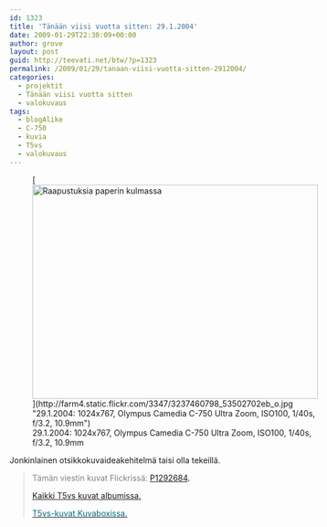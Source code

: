 ```yaml
---
id: 1323
title: 'Tänään viisi vuotta sitten: 29.1.2004'
date: 2009-01-29T22:30:09+00:00
author: grove
layout: post
guid: http://teevati.net/btw/?p=1323
permalink: /2009/01/29/tanaan-viisi-vuotta-sitten-2912004/
categories:
  - projektit
  - Tänään viisi vuotta sitten
  - valokuvaus
tags:
  - blogAlike
  - C-750
  - kuvia
  - T5vs
  - valokuvaus
---
```

<figure style="width: 500px" class="wp-caption aligncenter">[<img class="          " title="Raapustuksia paperin kulmassa" src="http://farm4.static.flickr.com/3347/3237460798_416b3de3ea.jpg" alt="Raapustuksia paperin kulmassa" width="500" height="375" />](http://farm4.static.flickr.com/3347/3237460798_53502702eb_o.jpg "29.1.2004: 1024x767, Olympus Camedia C-750 Ultra Zoom, ISO100, 1/40s, f/3.2, 10.9mm")<figcaption class="wp-caption-text">29.1.2004: 1024x767, Olympus Camedia C-750 Ultra Zoom, ISO100, 1/40s, f/3.2, 10.9mm</figcaption></figure> 

Jonkinlainen otsikkokuvaideakehitelmä taisi olla tekeillä.

> <span style="color: #808080;">Tämän viestin kuvat Flickrissä:</span> <span style="color: #006a80;"><span style="color: #000000;"><span style="color: #006a80;"><span style="color: #000000;"><span style="color: #006a80;"><span style="color: #000000;"><span style="color: #006a80;"><span style="color: #000000;"><a title="P1292684 on Flickr" href="http://www.flickr.com/photos/teevati/3237460798/">P1292684</a>.</span></span></span></span></span></span></span></span>
> 
> [Kaikki T5vs kuvat albumissa.](/btw/flickr/album/72157607994204386/t5vs-all.html "BTW · T5vs-all")
> 
> [<span style="color: #006a80;">T5vs-kuvat Kuvaboxissa.</span>](http://www.kuvaboxi.fi/julkinen/29poj+taavetti-btw-t5vs.html "Kuvaboxi - BTW: T5vs (Taavetti)")